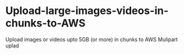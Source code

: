 # Upload-large-images-videos-in-chunks-to-AWS
Upload images or videos upto 5GB (or more) in chunks to AWS Mulipart uplad
